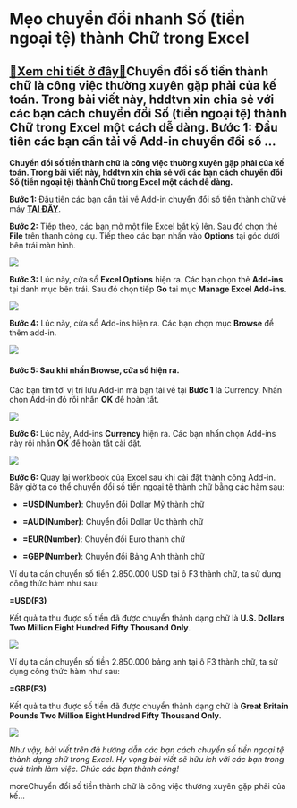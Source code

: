 Mẹo chuyển đổi nhanh Số (tiền ngoại tệ) thành Chữ trong Excel
=============================================================

[:gift:Xem chi tiết ở đây:gift:](https://hddtvn.com/meo-chuyen-doi-nhanh-so-tien-ngoai-te-thanh-chu-trong-excel/)Chuyển đổi số tiền thành chữ là công việc thường xuyên gặp phải của kế toán. Trong bài viết này, hddtvn xin chia sẻ với các bạn cách chuyển đổi Số (tiền ngoại tệ) thành Chữ trong Excel một cách dễ dàng. Bước 1: Đầu tiên các bạn cần tải về Add-in chuyển đổi số …
---------------------------------------------------------------------------------------------------------------------------------------------------------------------------------------------------------------------------------------------------------------------

**Chuyển đổi số tiền thành chữ là công việc thường xuyên gặp phải của kế toán. Trong bài viết này, hddtvn xin chia sẻ với các bạn cách chuyển đổi Số (tiền ngoại tệ) thành Chữ trong Excel một cách dễ dàng.**


**Bước 1:** Đầu tiên các bạn cần tải về Add-in chuyển đổi số tiền thành chữ về máy [**TẠI ĐÂY**](https://drive.google.com/file/d/1S965popg7aN6TwCb6M4mGBeUWBuoUxaU/view?usp=sharing).


**Bước 2:** Tiếp theo, các bạn mở một file Excel bất kỳ lên. Sau đó chọn thẻ **File** trên thanh công cụ. Tiếp theo các bạn nhấn vào **Options** tại góc dưới bên trái màn hình.


![](https://hddtvn.com/wp-content/uploads/2021/01/SWkbcl0.png)


**Bước 3:** Lúc này, cửa sổ **Excel Options** hiện ra. Các bạn chọn thẻ **Add-ins** tại danh mục bên trái. Sau đó chọn tiếp **Go** tại mục **Manage Excel Add-ins.**


![](https://hddtvn.com/wp-content/uploads/2021/01/gBqbzGd.png)


**Bước 4:** Lúc này, cửa sổ Add-ins hiện ra. Các bạn chọn mục **Browse** để thêm add-in.


![](https://hddtvn.com/wp-content/uploads/2021/01/p3e1RgU.png)


#### **Bước 5:** Sau khi nhấn Browse, cửa sổ hiện ra.


Các bạn tìm tới vị trí lưu Add-in mà bạn tải về tại **Bước 1** là Currency. Nhấn chọn Add-in đó rồi nhấn **OK** để hoàn tất.


![](https://hddtvn.com/wp-content/uploads/2021/01/a6Qx8W5.png)


**Bước 6:** Lúc này, Add-ins **Currency** hiện ra. Các bạn nhấn chọn Add-ins này rồi nhấn **OK** để hoàn tất cài đặt.


![](https://hddtvn.com/wp-content/uploads/2021/01/Gk3yQXv.png)


**Bước 6:** Quay lại workbook của Excel sau khi cài đặt thành công Add-in. Bây giờ ta có thể chuyển đổi số tiền ngoại tệ thành chữ bằng các hàm sau:




* **=USD(Number)**: Chuyển đổi Dollar Mỹ thành chữ

* **=AUD(Number)**: Chuyển đổi Dollar Úc thành chữ

* **=EUR(Number)**: Chuyển đổi Euro thành chữ

* **=GBP(Number)**: Chuyển đổi Bảng Anh thành chữ



Ví dụ ta cần chuyển số tiền 2.850.000 USD tại ô F3 thành chữ, ta sử dụng công thức hàm như sau:


**=USD(F3)**


Kết quả ta thu được số tiền đã được chuyển thành dạng chữ là **U.S. Dollars Two Million Eight Hundred Fifty Thousand Only**.


![](https://hddtvn.com/wp-content/uploads/2021/01/AoEycuQ.png)


Ví dụ ta cần chuyển số tiền 2.850.000 bảng anh tại ô F3 thành chữ, ta sử dụng công thức hàm như sau:


**=GBP(F3)**


Kết quả ta thu được số tiền đã được chuyển thành dạng chữ là **Great Britain Pounds Two Million Eight Hundred Fifty Thousand Only**.


![](https://hddtvn.com/wp-content/uploads/2021/01/JhBU1kR.png)


*Như vậy, bài viết trên đã hướng dẫn các bạn cách chuyển số tiền ngoại tệ thành dạng chữ trong Excel. Hy vọng bài viết sẽ hữu ích với các bạn trong quá trình làm việc. Chúc các bạn thành công!*


moreChuyển đổi số tiền thành chữ là công việc thường xuyên gặp phải của kế…

